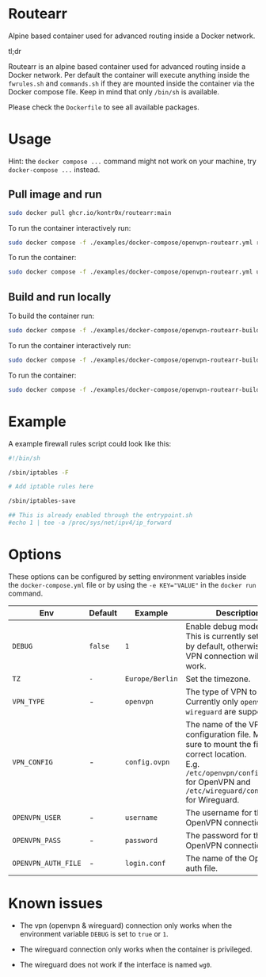 # Routearr
Alpine based container used for advanced routing inside a Docker network.

tl;dr

Routearr is an alpine based container used for advanced routing inside a Docker network. Per default the container will execute anything inside the `fwrules.sh` and `commands.sh` if they are mounted inside the container via the Docker compose file. Keep in mind that only `/bin/sh` is available.

Please check the `Dockerfile` to see all available packages.

# Usage
Hint: the `docker compose ...` command might not work on your machine, try `docker-compose ...` instead.

## Pull image and run
```bash
sudo docker pull ghcr.io/kontr0x/routearr:main
```

To run the container interactively run:
```bash
sudo docker compose -f ./examples/docker-compose/openvpn-routearr.yml run --rm routearr
```

To run the container:
```bash
sudo docker compose -f ./examples/docker-compose/openvpn-routearr.yml up -d
```

## Build and run locally
To build the container run:
```bash
sudo docker compose -f ./examples/docker-compose/openvpn-routearr-build.yml build # --no-cache # Append --no-cache if you don't trust Docker caching
```

To run the container interactively run:
```bash
sudo docker compose -f ./examples/docker-compose/openvpn-routearr-build.yml run --rm routearr
```

To run the container:
```bash
sudo docker compose -f ./examples/docker-compose/openvpn-routearr-build.yml up -d
```

# Example
A example firewall rules script could look like this:
```bash
#!/bin/sh

/sbin/iptables -F

# Add iptable rules here

/sbin/iptables-save

## This is already enabled through the entrypoint.sh
#echo 1 | tee -a /proc/sys/net/ipv4/ip_forward
```

# Options
These options can be configured by setting environment variables inside the `docker-compose.yml` file or by using the `-e KEY="VALUE"` in the `docker run` command.

| Env | Default | Example | Description |
| - | - | - | - |
| `DEBUG` | `false` | `1` | Enable debug mode. NOTE: This is currently set to `true` by default, otherwise the VPN connection will not work. |
| `TZ` | `-` | `Europe/Berlin` | Set the timezone. |
| `VPN_TYPE` | - | `openvpn` | The type of VPN to use. Currently only `openvpn` and `wireguard` are supported. |
| `VPN_CONFIG` | - | `config.ovpn` | The name of the VPN configuration file. Make sure to mount the file in the correct location. <br> E.g. `/etc/openvpn/config.ovpn` for OpenVPN and `/etc/wireguard/config.conf` for Wireguard. |
| `OPENVPN_USER` | - | `username` | The username for the OpenVPN connection. | 
| `OPENVPN_PASS` | - | `password` | The password for the OpenVPN connection. |
| `OPENVPN_AUTH_FILE` | - | `login.conf` | The name of the OpenVPN auth file. |

# Known issues
- The vpn (openvpn & wireguard) connection only works when the environment variable `DEBUG` is set to `true` or `1`.

- The wireguard connection only works when the container is privileged.

- The wireguard does not work if the interface is named `wg0`.
